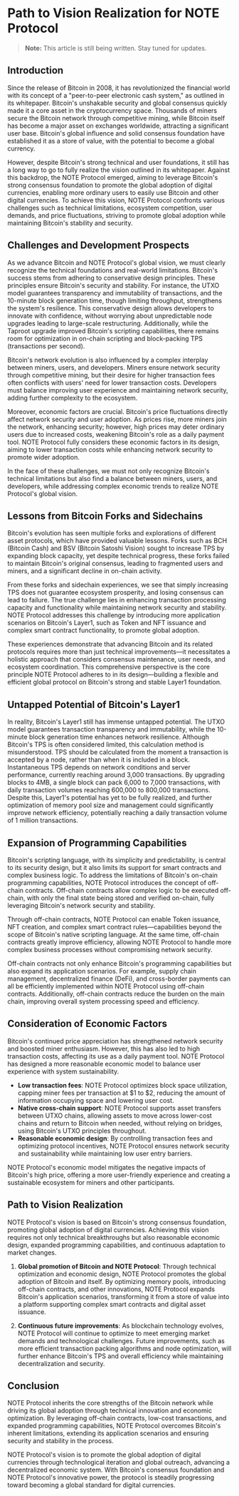 # Path to Vision Realization for NOTE Protocol

> **Note:** This article is still being written. Stay tuned for updates.

## Introduction

Since the release of Bitcoin in 2008, it has revolutionized the financial world with its concept of a "peer-to-peer electronic cash system," as outlined in its whitepaper. Bitcoin's unshakable security and global consensus quickly made it a core asset in the cryptocurrency space. Thousands of miners secure the Bitcoin network through competitive mining, while Bitcoin itself has become a major asset on exchanges worldwide, attracting a significant user base. Bitcoin's global influence and solid consensus foundation have established it as a store of value, with the potential to become a global currency.

<!--truncate-->

However, despite Bitcoin's strong technical and user foundations, it still has a long way to go to fully realize the vision outlined in its whitepaper. Against this backdrop, the NOTE Protocol emerged, aiming to leverage Bitcoin's strong consensus foundation to promote the global adoption of digital currencies, enabling more ordinary users to easily use Bitcoin and other digital currencies. To achieve this vision, NOTE Protocol confronts various challenges such as technical limitations, ecosystem competition, user demands, and price fluctuations, striving to promote global adoption while maintaining Bitcoin's stability and security.

## Challenges and Development Prospects

As we advance Bitcoin and NOTE Protocol's global vision, we must clearly recognize the technical foundations and real-world limitations. Bitcoin's success stems from adhering to conservative design principles. These principles ensure Bitcoin's security and stability. For instance, the UTXO model guarantees transparency and immutability of transactions, and the 10-minute block generation time, though limiting throughput, strengthens the system's resilience. This conservative design allows developers to innovate with confidence, without worrying about unpredictable node upgrades leading to large-scale restructuring. Additionally, while the Taproot upgrade improved Bitcoin's scripting capabilities, there remains room for optimization in on-chain scripting and block-packing TPS (transactions per second).

Bitcoin's network evolution is also influenced by a complex interplay between miners, users, and developers. Miners ensure network security through competitive mining, but their desire for higher transaction fees often conflicts with users' need for lower transaction costs. Developers must balance improving user experience and maintaining network security, adding further complexity to the ecosystem.

Moreover, economic factors are crucial. Bitcoin's price fluctuations directly affect network security and user adoption. As prices rise, more miners join the network, enhancing security; however, high prices may deter ordinary users due to increased costs, weakening Bitcoin's role as a daily payment tool. NOTE Protocol fully considers these economic factors in its design, aiming to lower transaction costs while enhancing network security to promote wider adoption.

In the face of these challenges, we must not only recognize Bitcoin's technical limitations but also find a balance between miners, users, and developers, while addressing complex economic trends to realize NOTE Protocol's global vision.

## Lessons from Bitcoin Forks and Sidechains

Bitcoin's evolution has seen multiple forks and explorations of different asset protocols, which have provided valuable lessons. Forks such as BCH (Bitcoin Cash) and BSV (Bitcoin Satoshi Vision) sought to increase TPS by expanding block capacity, yet despite technical progress, these forks failed to maintain Bitcoin's original consensus, leading to fragmented users and miners, and a significant decline in on-chain activity.

From these forks and sidechain experiences, we see that simply increasing TPS does not guarantee ecosystem prosperity, and losing consensus can lead to failure. The true challenge lies in enhancing transaction processing capacity and functionality while maintaining network security and stability. NOTE Protocol addresses this challenge by introducing more application scenarios on Bitcoin's Layer1, such as Token and NFT issuance and complex smart contract functionality, to promote global adoption.

These experiences demonstrate that advancing Bitcoin and its related protocols requires more than just technical improvements—it necessitates a holistic approach that considers consensus maintenance, user needs, and ecosystem coordination. This comprehensive perspective is the core principle NOTE Protocol adheres to in its design—building a flexible and efficient global protocol on Bitcoin's strong and stable Layer1 foundation.

## Untapped Potential of Bitcoin's Layer1

In reality, Bitcoin's Layer1 still has immense untapped potential. The UTXO model guarantees transaction transparency and immutability, while the 10-minute block generation time enhances network resilience. Although Bitcoin's TPS is often considered limited, this calculation method is misunderstood. TPS should be calculated from the moment a transaction is accepted by a node, rather than when it is included in a block. Instantaneous TPS depends on network conditions and server performance, currently reaching around 3,000 transactions. By upgrading blocks to 4MB, a single block can pack 6,000 to 7,000 transactions, with daily transaction volumes reaching 600,000 to 800,000 transactions. Despite this, Layer1's potential has yet to be fully realized, and further optimization of memory pool size and management could significantly improve network efficiency, potentially reaching a daily transaction volume of 1 million transactions.

## Expansion of Programming Capabilities

Bitcoin's scripting language, with its simplicity and predictability, is central to its security design, but it also limits its support for smart contracts and complex business logic. To address the limitations of Bitcoin's on-chain programming capabilities, NOTE Protocol introduces the concept of off-chain contracts. Off-chain contracts allow complex logic to be executed off-chain, with only the final state being stored and verified on-chain, fully leveraging Bitcoin's network security and stability.

Through off-chain contracts, NOTE Protocol can enable Token issuance, NFT creation, and complex smart contract rules—capabilities beyond the scope of Bitcoin's native scripting language. At the same time, off-chain contracts greatly improve efficiency, allowing NOTE Protocol to handle more complex business processes without compromising network security.

Off-chain contracts not only enhance Bitcoin's programming capabilities but also expand its application scenarios. For example, supply chain management, decentralized finance (DeFi), and cross-border payments can all be efficiently implemented within NOTE Protocol using off-chain contracts. Additionally, off-chain contracts reduce the burden on the main chain, improving overall system processing speed and efficiency.

## Consideration of Economic Factors

Bitcoin's continued price appreciation has strengthened network security and boosted miner enthusiasm. However, this has also led to high transaction costs, affecting its use as a daily payment tool. NOTE Protocol has designed a more reasonable economic model to balance user experience with system sustainability.

- **Low transaction fees**: NOTE Protocol optimizes block space utilization, capping miner fees per transaction at $1 to $2, reducing the amount of information occupying space and lowering user cost.
- **Native cross-chain support**: NOTE Protocol supports asset transfers between UTXO chains, allowing assets to move across lower-cost chains and return to Bitcoin when needed, without relying on bridges, using Bitcoin's UTXO principles throughout.
- **Reasonable economic design**: By controlling transaction fees and optimizing protocol incentives, NOTE Protocol ensures network security and sustainability while maintaining low user entry barriers.

NOTE Protocol's economic model mitigates the negative impacts of Bitcoin's high price, offering a more user-friendly experience and creating a sustainable ecosystem for miners and other participants.

## Path to Vision Realization

NOTE Protocol's vision is based on Bitcoin's strong consensus foundation, promoting global adoption of digital currencies. Achieving this vision requires not only technical breakthroughs but also reasonable economic design, expanded programming capabilities, and continuous adaptation to market changes.

1. **Global promotion of Bitcoin and NOTE Protocol**: Through technical optimization and economic design, NOTE Protocol promotes the global adoption of Bitcoin and itself. By optimizing memory pools, introducing off-chain contracts, and other innovations, NOTE Protocol expands Bitcoin's application scenarios, transforming it from a store of value into a platform supporting complex smart contracts and digital asset issuance.

2. **Continuous future improvements**: As blockchain technology evolves, NOTE Protocol will continue to optimize to meet emerging market demands and technological challenges. Future improvements, such as more efficient transaction packing algorithms and node optimization, will further enhance Bitcoin's TPS and overall efficiency while maintaining decentralization and security.

## Conclusion

NOTE Protocol inherits the core strengths of the Bitcoin network while driving its global adoption through technical innovation and economic optimization. By leveraging off-chain contracts, low-cost transactions, and expanded programming capabilities, NOTE Protocol overcomes Bitcoin's inherent limitations, extending its application scenarios and ensuring security and stability in the process.

NOTE Protocol's vision is to promote the global adoption of digital currencies through technological iteration and global outreach, advancing a decentralized economic system. With Bitcoin's consensus foundation and NOTE Protocol's innovative power, the protocol is steadily progressing toward becoming a global standard for digital currencies.
